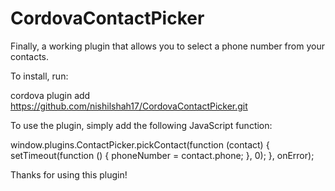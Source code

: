 CordovaContactPicker
====================

Finally, a working plugin that allows you to select a phone number from your contacts.

To install, run:

cordova plugin add https://github.com/nishilshah17/CordovaContactPicker.git

To use the plugin, simply add the following JavaScript function:

window.plugins.ContactPicker.pickContact(function (contact) {
  setTimeout(function () { 
    phoneNumber = contact.phone;
  }, 0);
}, onError);    

Thanks for using this plugin!

